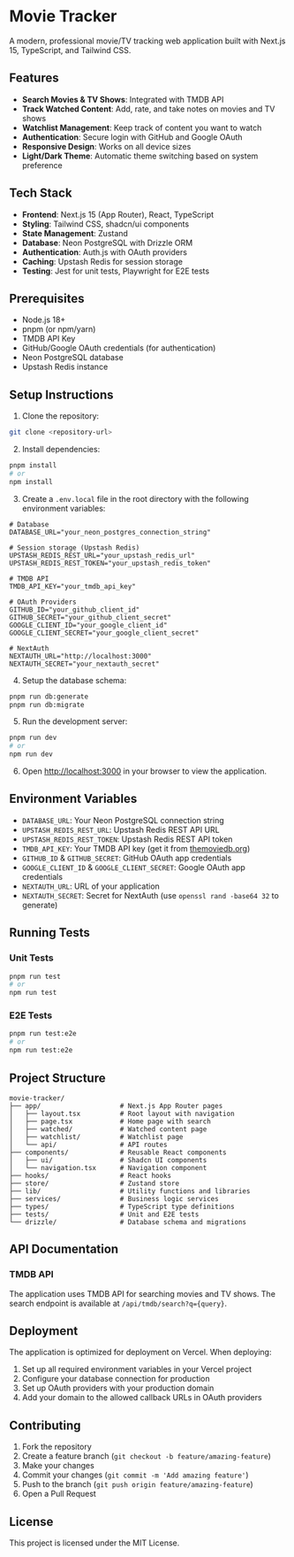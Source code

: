 # Movie Tracker

A modern, professional movie/TV tracking web application built with Next.js 15, TypeScript, and Tailwind CSS.

## Features

- **Search Movies & TV Shows**: Integrated with TMDB API
- **Track Watched Content**: Add, rate, and take notes on movies and TV shows
- **Watchlist Management**: Keep track of content you want to watch
- **Authentication**: Secure login with GitHub and Google OAuth
- **Responsive Design**: Works on all device sizes
- **Light/Dark Theme**: Automatic theme switching based on system preference

## Tech Stack

- **Frontend**: Next.js 15 (App Router), React, TypeScript
- **Styling**: Tailwind CSS, shadcn/ui components
- **State Management**: Zustand
- **Database**: Neon PostgreSQL with Drizzle ORM
- **Authentication**: Auth.js with OAuth providers
- **Caching**: Upstash Redis for session storage
- **Testing**: Jest for unit tests, Playwright for E2E tests

## Prerequisites

- Node.js 18+ 
- pnpm (or npm/yarn)
- TMDB API Key
- GitHub/Google OAuth credentials (for authentication)
- Neon PostgreSQL database
- Upstash Redis instance

## Setup Instructions

1. Clone the repository:
```bash
git clone <repository-url>
```

2. Install dependencies:
```bash
pnpm install
# or
npm install
```

3. Create a `.env.local` file in the root directory with the following environment variables:

```env
# Database
DATABASE_URL="your_neon_postgres_connection_string"

# Session storage (Upstash Redis)
UPSTASH_REDIS_REST_URL="your_upstash_redis_url"
UPSTASH_REDIS_REST_TOKEN="your_upstash_redis_token"

# TMDB API
TMDB_API_KEY="your_tmdb_api_key"

# OAuth Providers
GITHUB_ID="your_github_client_id"
GITHUB_SECRET="your_github_client_secret"
GOOGLE_CLIENT_ID="your_google_client_id"
GOOGLE_CLIENT_SECRET="your_google_client_secret"

# NextAuth
NEXTAUTH_URL="http://localhost:3000"
NEXTAUTH_SECRET="your_nextauth_secret"
```

4. Setup the database schema:
```bash
pnpm run db:generate
pnpm run db:migrate
```

5. Run the development server:
```bash
pnpm run dev
# or
npm run dev
```

6. Open [http://localhost:3000](http://localhost:3000) in your browser to view the application.

## Environment Variables

- `DATABASE_URL`: Your Neon PostgreSQL connection string
- `UPSTASH_REDIS_REST_URL`: Upstash Redis REST API URL
- `UPSTASH_REDIS_REST_TOKEN`: Upstash Redis REST API token
- `TMDB_API_KEY`: Your TMDB API key (get it from [themoviedb.org](https://www.themoviedb.org/settings/api))
- `GITHUB_ID` & `GITHUB_SECRET`: GitHub OAuth app credentials
- `GOOGLE_CLIENT_ID` & `GOOGLE_CLIENT_SECRET`: Google OAuth app credentials
- `NEXTAUTH_URL`: URL of your application
- `NEXTAUTH_SECRET`: Secret for NextAuth (use `openssl rand -base64 32` to generate)

## Running Tests

### Unit Tests
```bash
pnpm run test
# or
npm run test
```

### E2E Tests
```bash
pnpm run test:e2e
# or
npm run test:e2e
```

## Project Structure

```
movie-tracker/
├── app/                    # Next.js App Router pages
│   ├── layout.tsx          # Root layout with navigation
│   ├── page.tsx            # Home page with search
│   ├── watched/            # Watched content page
│   ├── watchlist/          # Watchlist page
│   └── api/                # API routes
├── components/             # Reusable React components
│   ├── ui/                 # Shadcn UI components
│   └── navigation.tsx      # Navigation component
├── hooks/                  # React hooks
├── store/                  # Zustand store
├── lib/                    # Utility functions and libraries
├── services/               # Business logic services
├── types/                  # TypeScript type definitions
├── tests/                  # Unit and E2E tests
└── drizzle/                # Database schema and migrations
```

## API Documentation

### TMDB API
The application uses TMDB API for searching movies and TV shows. The search endpoint is available at `/api/tmdb/search?q={query}`.

## Deployment

The application is optimized for deployment on Vercel. When deploying:

1. Set up all required environment variables in your Vercel project
2. Configure your database connection for production
3. Set up OAuth providers with your production domain
4. Add your domain to the allowed callback URLs in OAuth providers

## Contributing

1. Fork the repository
2. Create a feature branch (`git checkout -b feature/amazing-feature`)
3. Make your changes
4. Commit your changes (`git commit -m 'Add amazing feature'`)
5. Push to the branch (`git push origin feature/amazing-feature`)
6. Open a Pull Request

## License

This project is licensed under the MIT License.
